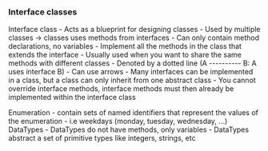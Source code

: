 ### Interface classes

Interface class
    - Acts as a blueprint for designing classes
        - Used by multiple classes -> classes uses methods from interfaces
    - Can only contain method declarations, no variables
    - Implement all the methods in the class that extends the interface
        - Usually used when you want to share the same methods with different classes
    - Denoted by a dotted line (A ---------- B: A uses interface B)
        - Can use arrows
    - Many interfaces can be implemented in a class, but a class can only inherit from one abstract class
    - You cannot override interface methods, interface methods must then already be implemented within the interface class
    
Enumeration
    - contain sets of named identifiers that represent the values of the enumeration
        - i.e weekdays (monday, tuesday, wednesday, ...)
DataTypes
    - DataTypes do not have methods, only variables
    - DataTypes abstract a set of primitive types like integers, strings, etc
